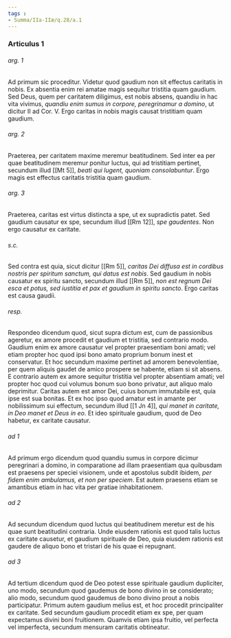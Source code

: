 ```yaml
---
tags : 
- Summa/IIa-IIæ/q.28/a.1
---
```


### Articulus 1

###### arg. 1
Ad primum sic proceditur. Videtur quod gaudium non sit effectus caritatis in nobis. Ex absentia enim rei amatae magis sequitur tristitia quam gaudium. Sed Deus, quem per caritatem diligimus, est nobis absens, quandiu in hac vita vivimus, *quandiu enim sumus in corpore, peregrinamur a domino*, ut dicitur II ad Cor. V. Ergo caritas in nobis magis causat tristitiam quam gaudium.

###### arg. 2
Praeterea, per caritatem maxime meremur beatitudinem. Sed inter ea per quae beatitudinem meremur ponitur luctus, qui ad tristitiam pertinet, secundum illud [[Mt 5]], *beati qui lugent, quoniam consolabuntur*. Ergo magis est effectus caritatis tristitia quam gaudium.

###### arg. 3
Praeterea, caritas est virtus distincta a spe, ut ex supradictis patet. Sed gaudium causatur ex spe, secundum illud [[Rm 12]], *spe gaudentes*. Non ergo causatur ex caritate.

###### s.c.
Sed contra est quia, sicut dicitur [[Rm 5]], *caritas Dei diffusa est in cordibus nostris per spiritum sanctum, qui datus est nobis*. Sed gaudium in nobis causatur ex spiritu sancto, secundum illud [[Rm 5]], *non est regnum Dei esca et potus, sed iustitia et pax et gaudium in spiritu sancto*. Ergo caritas est causa gaudii.

###### resp.
Respondeo dicendum quod, sicut supra dictum est, cum de passionibus ageretur, ex amore procedit et gaudium et tristitia, sed contrario modo. Gaudium enim ex amore causatur vel propter praesentiam boni amati; vel etiam propter hoc quod ipsi bono amato proprium bonum inest et conservatur. Et hoc secundum maxime pertinet ad amorem benevolentiae, per quem aliquis gaudet de amico prospere se habente, etiam si sit absens. E contrario autem ex amore sequitur tristitia vel propter absentiam amati; vel propter hoc quod cui volumus bonum suo bono privatur, aut aliquo malo deprimitur. Caritas autem est amor Dei, cuius bonum immutabile est, quia ipse est sua bonitas. Et ex hoc ipso quod amatur est in amante per nobilissimum sui effectum, secundum illud [[1 Jn 4]], *qui manet in caritate, in Deo manet et Deus in eo*. Et ideo spirituale gaudium, quod de Deo habetur, ex caritate causatur.

###### ad 1
Ad primum ergo dicendum quod quandiu sumus in corpore dicimur peregrinari a domino, in comparatione ad illam praesentiam qua quibusdam est praesens per speciei visionem, unde et apostolus subdit ibidem, *per fidem enim ambulamus, et non per speciem*. Est autem praesens etiam se amantibus etiam in hac vita per gratiae inhabitationem.

###### ad 2
Ad secundum dicendum quod luctus qui beatitudinem meretur est de his quae sunt beatitudini contraria. Unde eiusdem rationis est quod talis luctus ex caritate causetur, et gaudium spirituale de Deo, quia eiusdem rationis est gaudere de aliquo bono et tristari de his quae ei repugnant.

###### ad 3
Ad tertium dicendum quod de Deo potest esse spirituale gaudium dupliciter, uno modo, secundum quod gaudemus de bono divino in se considerato; alio modo, secundum quod gaudemus de bono divino prout a nobis participatur. Primum autem gaudium melius est, et hoc procedit principaliter ex caritate. Sed secundum gaudium procedit etiam ex spe, per quam expectamus divini boni fruitionem. Quamvis etiam ipsa fruitio, vel perfecta vel imperfecta, secundum mensuram caritatis obtineatur.

